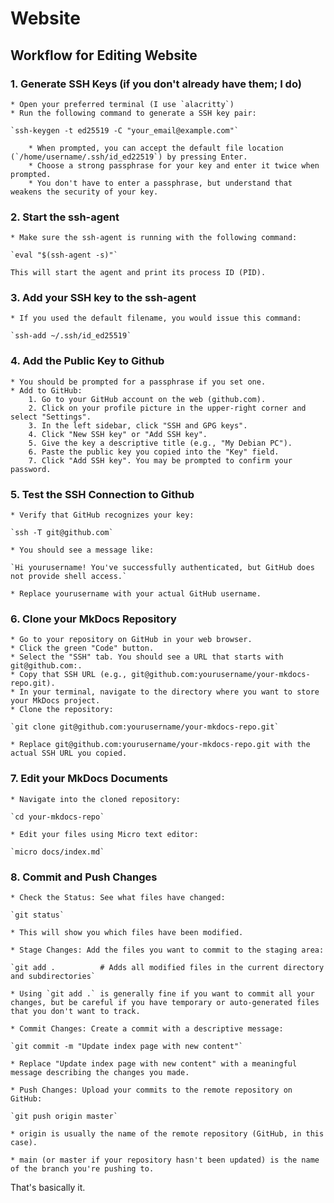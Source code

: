 # Website

## Workflow for Editing Website

### 1. Generate SSH Keys (if you don't already have them; I do)

	* Open your preferred terminal (I use `alacritty`)
	* Run the following command to generate a SSH key pair:

	`ssh-keygen -t ed25519 -C "your_email@example.com"`

		* When prompted, you can accept the default file location (`/home/username/.ssh/id_ed22519`) by pressing Enter.
		* Choose a strong passphrase for your key and enter it twice when prompted.
		* You don't have to enter a passphrase, but understand that weakens the security of your key.

### 2. Start the ssh-agent

	* Make sure the ssh-agent is running with the following command:

	`eval "$(ssh-agent -s)"` 

	This will start the agent and print its process ID (PID).

### 3. Add your SSH key to the ssh-agent

	* If you used the default filename, you would issue this command:

	`ssh-add ~/.ssh/id_ed25519`

### 4. Add the Public Key to Github

	* You should be prompted for a passphrase if you set one.
	* Add to GitHub:
		1. Go to your GitHub account on the web (github.com).
		2. Click on your profile picture in the upper-right corner and select "Settings".
		3. In the left sidebar, click "SSH and GPG keys".
		4. Click "New SSH key" or "Add SSH key".
		5. Give the key a descriptive title (e.g., "My Debian PC").
		6. Paste the public key you copied into the "Key" field.
		7. Click "Add SSH key". You may be prompted to confirm your password.

### 5. Test the SSH Connection to Github

	* Verify that GitHub recognizes your key:

	`ssh -T git@github.com`

	* You should see a message like:

	`Hi yourusername! You've successfully authenticated, but GitHub does not provide shell access.`

	* Replace yourusername with your actual GitHub username. 

### 6. Clone your MkDocs Repository

	* Go to your repository on GitHub in your web browser.
	* Click the green "Code" button.
	* Select the "SSH" tab. You should see a URL that starts with git@github.com:.
	* Copy that SSH URL (e.g., git@github.com:yourusername/your-mkdocs-repo.git).
	* In your terminal, navigate to the directory where you want to store your MkDocs project.
	* Clone the repository:

	`git clone git@github.com:yourusername/your-mkdocs-repo.git`

	* Replace git@github.com:yourusername/your-mkdocs-repo.git with the actual SSH URL you copied.

### 7. Edit your MkDocs Documents

	* Navigate into the cloned repository:

	`cd your-mkdocs-repo`

	* Edit your files using Micro text editor:

	`micro docs/index.md`

### 8. Commit and Push Changes

	* Check the Status: See what files have changed:

	`git status`

	* This will show you which files have been modified.

	* Stage Changes: Add the files you want to commit to the staging area:

	`git add .          # Adds all modified files in the current directory and subdirectories`

	* Using `git add .` is generally fine if you want to commit all your changes, but be careful if you have temporary or auto-generated files that you don't want to track.

	* Commit Changes: Create a commit with a descriptive message:

	`git commit -m "Update index page with new content"`

	* Replace "Update index page with new content" with a meaningful message describing the changes you made.

	* Push Changes: Upload your commits to the remote repository on GitHub:

	`git push origin master`

	* origin is usually the name of the remote repository (GitHub, in this case).

	* main (or master if your repository hasn't been updated) is the name of the branch you're pushing to.

That's basically it.
